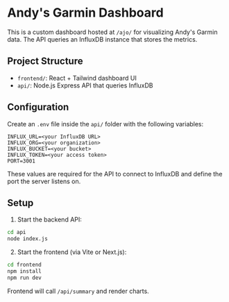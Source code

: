 # Andy's Garmin Dashboard

This is a custom dashboard hosted at `/ajo/` for visualizing Andy's Garmin data. The API queries an InfluxDB instance that stores the metrics.

## Project Structure

- `frontend/`: React + Tailwind dashboard UI
- `api/`: Node.js Express API that queries InfluxDB

## Configuration

Create an `.env` file inside the `api/` folder with the following variables:

```dotenv
INFLUX_URL=<your InfluxDB URL>
INFLUX_ORG=<your organization>
INFLUX_BUCKET=<your bucket>
INFLUX_TOKEN=<your access token>
PORT=3001
```

These values are required for the API to connect to InfluxDB and define the port the server listens on.

## Setup

1. Start the backend API:
```bash
cd api
node index.js
```

2. Start the frontend (via Vite or Next.js):
```bash
cd frontend
npm install
npm run dev
```

Frontend will call `/api/summary` and render charts.
